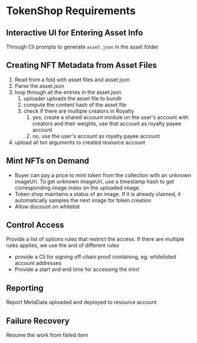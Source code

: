
# TokenShop Requirements

## Interactive UI for Entering Asset Info

Through Cli prompts to generate `asset.json` in the asset folder

## Creating NFT Metadata from Asset Files

1. Read from a fold with asset files and asset.json
2. Parse the asset.json
3. loop through all the entries in the asset.json
   1. uploader uploads the asset file to bundlr
   2. compute the content hash of the asset file
   3. check if there are multiple creators in Royalty
      1. yes, create a shared account module on the user's account with creators and their weights, use that account as royalty payee account
      2. no, use the user's account as royalty payee account
4. upload all txn arguments to created resource account

## Mint NFTs on Demand

* Buyer can pay a price to mint token from the collection with an unknown imageUrl. To get unknown imageUrl, use a timestamp hash to get corresponding image index on the uploaded image.
* Token shop maintains a status of an image. If it is already claimed, it automatically samples the next image for token creation
* Allow discount on whitelist

## Control Access
Provide a list of options rules that restrict the access.
If there are multiple rules applies, we use the and of different rules

* provide a Cli for signing off-chain proof containing, eg: whitelisted account addresses
* Provide a start and end time for accessing the mint

## Reporting

Report MetaData uploaded and deployed to resource account

## Failure Recovery

Resume the work from failed item

